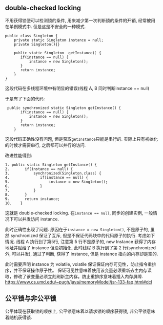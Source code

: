 ## double-checked locking
不用获得锁便可以检测锁的条件, 用来减少第一次判断锁的条件的开销, 经常被用在单例模式中. 但是这是不安全的一种模式.

```
public class Singleton {
    private static Singleton instance = null;
    private Singleton(){}
   
    public static Singleton  getInstance() {
       if(instance == null) {
           instance = new Singleton();
       }
       return instance;
    }
}
```
这段代码在多线程环境中有明显的错误(线程 A, B 同时判断instance == null)

于是有了下面的代码:
```
 public synchronized static Singleton getInstance() {
       if(instance == null) {
           instance = new Singleton();
       }
       return instance;
    }
```
这段代码正确性没有问题, 但是获取`getInstance`只能是串行的. 实际上只有初始化的时候才需要串行, 之后都可以并行的访问.

改进性能得到:
```
1. public static Singleton getInstance() {
2.       if(instance == null) {
3.           synchronized(Singleton.class) {
4.              if(instance == null) {
5.                  instance = new Singleton();
6.              }
7.           }
8.       }
9.       return instance;
10.    }
```
这就是 double-checked locking. 在`instance == null`, 同步的创建实例, 一般情况下可以并发访问 instance.

此时正确性出现了问题. 原因在于`instance = new Singleton()`, 不是原子的, 虽然 synchronized 保证了互斥, 但是不保证代码块中的代码原子的执行. 考虑如下情况. 线程 A 执行到了第5行, 注意第 5 行不是原子的, new Instance 获得了内存地址并赋给了 instance 但没初始化. 此时线程 B 执行到了第 2 行(synchronized 外, 可以并发), 通过了判断, 获得了 instance, 但是 instance 指向的内存却是空的.

此时需要声明 instance 为 volatile, volatile 保证保证内存可见性，防止指令重排序，并不保证操作原子性。 保证可见性意味着使用该变量必须重新去主内存读取，修改了该变量必须立刻刷新主内存。防止重排序意味着插入内存屏障.
https://www.cs.umd.edu/~pugh/java/memoryModel/jsr-133-faq.html#dcl

## 公平锁与非公平锁
公平体现在获取锁的顺序上, 公平锁意味着以请求锁的顺序获得锁, 非公平锁意味着随机获得锁.

